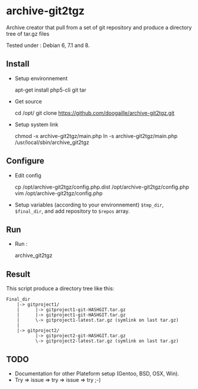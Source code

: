 archive-git2tgz
===============

Archive creator that pull from a set of git repository and produce a directory tree of tar.gz files

Tested under : Debian 6, 7.1 and 8.

Install
-------

* Setup environnement


    apt-get install php5-cli git tar

* Get source


    cd /opt/
    git clone https://github.com/doogaille/archive-git2tgz.git

* Setup system link


    chmod -x archive-git2tgz/main.php
    ln -s archive-git2tgz/main.php /usr/local/sbin/archive_git2tgz

Configure
---------

* Edit config


    cp /opt/archive-git2tgz/config.php.dist /opt/archive-git2tgz/config.php
    vim /opt/archive-git2tgz/config.php

* Setup variables (according to your environnement) `$tmp_dir`, `$final_dir`, and add repository to `$repos` array.

Run
---

 * Run :


    archive_git2tgz

Result
------

This script produce a directory tree like this:

    Final_dir
        |-> gitproject1/
        |      |-> gitproject1-git-HASHGIT.tar.gz
        |      |-> gitproject1-git-HASHGIT.tar.gz
        |      \-> gitproject1-latest.tar.gz (symlink on last tar.gz)
        |
        |-> gitproject2/
               |-> gitproject2-git-HASHGIT.tar.gz
               \-> gitproject2-latest.tar.gz (symlink on last tar.gz)

TODO
----

* Documentation for other Plateform setup (Gentoo, BSD, OSX, Win).
* Try => issue => try => issue => try ;-)
